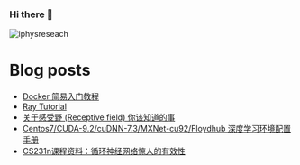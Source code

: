 ### Hi there 👋

<!--
**iphysresearch/iphysresearch** is a ✨ _special_ ✨ repository because its `README.md` (this file) appears on your GitHub profile.

Here are some ideas to get you started:

- 🔭 I’m currently working on ...
- 🌱 I’m currently learning ...
- 👯 I’m looking to collaborate on ...
- 🤔 I’m looking for help with ...
- 💬 Ask me about ...
- 📫 How to reach me: ...
- 😄 Pronouns: ...
- ⚡ Fun fact: ...
-->
 
<p align="left"> <img src="https://komarev.com/ghpvc/?username=iphysreseach&label=Profile%20views&color=0e75b6&style=plastic" alt="iphysreseach" /> </p>


# Blog posts

<!-- BLOG-POST-LIST:START -->
- [Docker 简易入门教程](https://iphysresearch.github.io/blog/post/docker-tutorial/)
- [Ray Tutorial](https://iphysresearch.github.io/blog/post/ray-tutorial/)
- [关于感受野 (Receptive field) 你该知道的事](https://iphysresearch.github.io/blog/post/receptive-field/)
- [Centos7/CUDA-9.2/cuDNN-7.3/MXNet-cu92/Floydhub 深度学习环境配置手册](https://iphysresearch.github.io/blog/post/centos7_cuda_9.2_cudnn_7.3_mxnet_cu92_floydhub_myinstallitionnotes/)
- [CS231n课程资料：循环神经网络惊人的有效性](https://iphysresearch.github.io/blog/post/cs231n/the_unreasonable_effectiveness_of_recurrent_neural_networks/)
<!-- BLOG-POST-LIST:END -->
